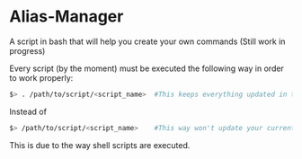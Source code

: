 # Alias-Manager
A script in bash that will help you create your own commands (Still work in progress)

Every script (by the moment) must be executed the following way in order to work properly:

``` bash
$> . /path/to/script/<script_name>  #This keeps everything updated in the current sesion
```

Instead of

``` bash
$> /path/to/script/<script_name>    #This way won't update your current aliases, but will add them to the file
```

This is due to the way shell scripts are executed.
